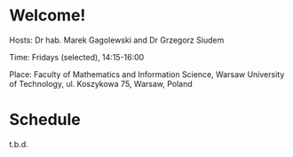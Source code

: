# Welcome!

Hosts: Dr hab. Marek Gagolewski and Dr Grzegorz Siudem

Time: Fridays (selected), 14:15-16:00

Place: Faculty of Mathematics and Information Science, Warsaw University of Technology, ul. Koszykowa 75, Warsaw, Poland

# Schedule

t.b.d.
